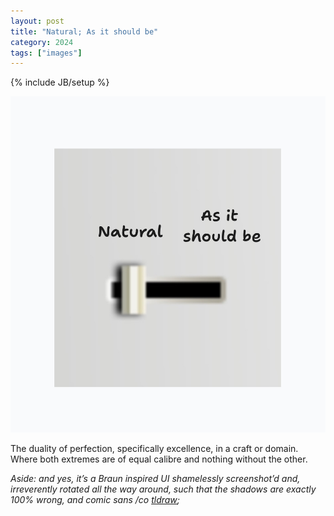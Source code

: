 ```yaml
---
layout: post
title: "Natural; As it should be"
category: 2024
tags: ["images"]
---
```

{% include JB/setup %}

![naisb](./IMG_9978.jpeg)

The duality of perfection, specifically excellence, in a craft or domain. Where both extremes are of equal calibre and nothing without the other.

_Aside: and yes, it’s a Braun inspired UI shamelessly screenshot’d and, irreverently rotated all the way around, such that the shadows are exactly 100% wrong, and comic sans /co [tldraw](https://tldraw.dev);_
